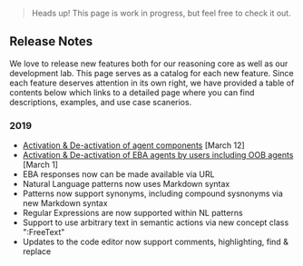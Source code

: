 > Heads up! This page is work in progress, but feel free to check it out.

## Release Notes

We love to release new features both for our reasoning core as well as our development lab. This page serves as a catalog for each new feature. Since each feature deserves attention in its own right, we have provided a table of contents below which links to a detailed page where you can find descriptions, examples, and use case scanerios.

### 2019

 * [Activation & De-activation of agent components](./blogs/ActivationControls.md) [March 12]
 * [Activation & De-activation of EBA agents by users including OOB agents](./blogs/AgentActivation.md) [March 1]
 * EBA responses now can be made available via URL
 * Natural Language patterns now uses Markdown syntax
 * Patterns now support synonyms, including compound sysnonyms via new Markdown syntax
 * Regular Expressions are now supported within NL patterns
 * Support to use arbitrary text in semantic actions via new concept class ":FreeText"
 * Updates to the code editor now support comments, highlighting, find & replace

